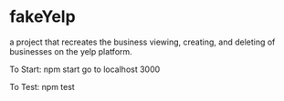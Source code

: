 # fakeYelp
a project that recreates the business viewing, creating, and deleting of businesses on the yelp platform.

To Start: 
npm start
go to localhost 3000


To Test:
npm test